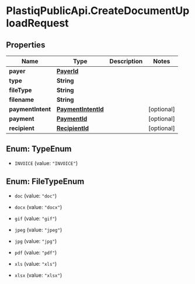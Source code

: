 # PlastiqPublicApi.CreateDocumentUploadRequest

## Properties

Name | Type | Description | Notes
------------ | ------------- | ------------- | -------------
**payer** | [**PayerId**](PayerId.md) |  | 
**type** | **String** |  | 
**fileType** | **String** |  | 
**filename** | **String** |  | 
**paymentIntent** | [**PaymentIntentId**](PaymentIntentId.md) |  | [optional] 
**payment** | [**PaymentId**](PaymentId.md) |  | [optional] 
**recipient** | [**RecipientId**](RecipientId.md) |  | [optional] 



## Enum: TypeEnum


* `INVOICE` (value: `"INVOICE"`)





## Enum: FileTypeEnum


* `doc` (value: `"doc"`)

* `docx` (value: `"docx"`)

* `gif` (value: `"gif"`)

* `jpeg` (value: `"jpeg"`)

* `jpg` (value: `"jpg"`)

* `pdf` (value: `"pdf"`)

* `xls` (value: `"xls"`)

* `xlsx` (value: `"xlsx"`)




